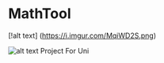 # MathTool

[!alt text] (https://i.imgur.com/MqiWD2S.png)

![alt text](https://i.imgur.com/MqiWD2S.png)
Project For Uni
